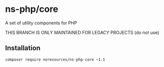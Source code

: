 ns-php/core
===========
A set of utility components for PHP

THIS BRANCH IS ONLY MAINTAINED FOR LEGACY PROJECTS (do not use)

## Installation

```bash
composer require noresources/ns-php-core ~1.1
```
